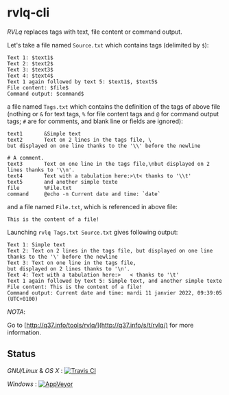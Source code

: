 # rvlq-cli

*RVLq* replaces tags with text, file content or command output.

Let's take a file named `Source.txt` which contains tags (delimited by `$`):

```
Text 1: $text1$
Text 2: $text2$
Text 3: $text3$
Text 4: $text4$
Text 1 again followed by text 5: $text1$, $text5$
File content: $file$
Command output: $command$
```

a file named `Tags.txt` which contains the definition of the tags of above file (nothing or `&` for text tags, `%` for file content tags and `@` for command output tags; `#` are for comments, and blank line or fields are ignored):

```
text1		&Simple text
text2		Text on 2 lines in the tags file, \
but displayed on one line thanks to the '\\' before the newline

# A comment.
text3		Text on one line in the tags file,\nbut displayed on 2 lines thanks to '\\n'.
text4		Text with a tabulation here:>\t< thanks to '\\t'
text5       and another simple texte
file		%File.txt
command		@echo -n Current date and time: `date`
```

and a file named `File.txt`, which is referenced in above file:
```
This is the content of a file!
```

Launching `rvlq Tags.txt Source.txt` gives following output:
```
Text 1: Simple text
Text 2: Text on 2 lines in the tags file, but displayed on one line thanks to the '\' before the newline
Text 3: Text on one line in the tags file,
but displayed on 2 lines thanks to '\n'.
Text 4: Text with a tabulation here:>	< thanks to '\t'
Text 1 again followed by text 5: Simple text, and another simple texte
File content: This is the content of a file!
Command output: Current date and time: mardi 11 janvier 2022, 09:39:05 (UTC+0100)
```

*NOTA*: 

Go to [http://q37.info/tools/rvlq/](http://q37.info/s/t/rvlq/) for more information.

## Status
*GNU/Linux* & *OS X* : [![Travis CI](https://travis-ci.org/epeios-q37/rvlq-cli.png)](https://travis-ci.org/epeios-q37/rvlq-cli)

*Windows* : [![AppVeyor](http://ci.appveyor.com/api/projects/status/github/epeios-q37/rvlq-cli)](http://ci.appveyor.com/project/epeios-q37/rvlq-cli)

